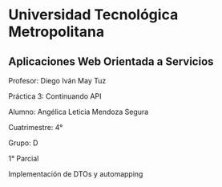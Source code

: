 # Universidad Tecnológica Metropolitana

## Aplicaciones Web Orientada a Servicios

Profesor: Diego Iván May Tuz

Práctica 3: Continuando API

Alumno: Angélica Leticia Mendoza Segura

Cuatrimestre: 4°

Grupo: D

1° Parcial

Implementación de DTOs y automapping